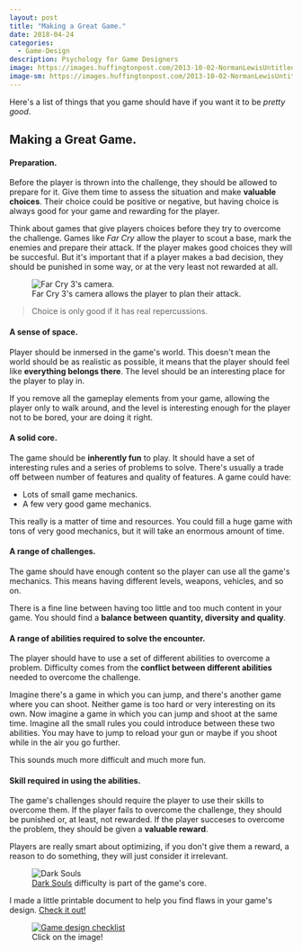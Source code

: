 ```yaml
---
layout: post
title: "Making a Great Game."
date: 2018-04-24
categories:
  - Game-Design
description: Psychology for Game Designers
image: https://images.huffingtonpost.com/2013-10-02-NormanLewisUntitled.jpg
image-sm: https://images.huffingtonpost.com/2013-10-02-NormanLewisUntitled.jpg
---
```


Here's a list of things that you game should have if you want it to be *pretty good*.

## Making a Great Game.

#### Preparation.

Before the player is thrown into the challenge, they should be allowed to prepare for it. Give them time to assess the situation and make **valuable choices**. Their choice could be positive or negative, but having choice is always good for your game and rewarding for the player.

Think about games that give players choices before they try to overcome the challenge. Games like *Far Cry* allow the player to scout a base, mark the enemies and prepare their attack. If the player makes good choices they will be succesful. But it's important that if a player makes a bad decision, they should be punished in some way, or at the very least not rewarded at all.

<figure>
  <img src="https://faduworld.files.wordpress.com/2013/03/14_55449_640screen.jpg" alt="Far Cry 3's camera."/>
  <figcaption>Far Cry 3's camera allows the player to plan their attack.</figcaption>
</figure>

> Choice is only good if it has real repercussions.

#### A sense of space.

Player should be inmersed in the game's world. This doesn't mean the world should be as realistic as possible, it means that the player should feel like **everything belongs there**. The level should be an interesting place for the player to play in.

If you remove all the gameplay elements from your game, allowing the player only to walk around, and the level is interesting enough for the player not to be bored, your are doing it right.

#### A solid core.

The game should be **inherently fun** to play. It should have a set of interesting rules and a series of problems to solve. There's usually a trade off between number of features and quality of features. A game could have:

* Lots of small game mechanics.
* A few very good game mechanics.

This really is a matter of time and resources. You could fill a huge game with tons of very good mechanics, but it will take an enormous amount of time.

#### A range of challenges.

The game should have enough content so the player can use all the game's mechanics. This means having different levels, weapons, vehicles, and so on.

There is a fine line between having too little and too much content in your game. You should find a **balance between quantity, diversity and quality**.

#### A range of abilities required to solve the encounter.

The player should have to use a set of different abilities to overcome a problem. Difficulty comes from the **conflict between different abilities** needed to overcome the challenge.

Imagine there's a game in which you can jump, and there's another game where you can shoot. Neither game is too hard or very interesting on its own. Now imagine a game in which you can jump and shoot at the same time. Imagine all the small rules you could introduce between these two abilities. You may have to jump to reload your gun or maybe if you shoot while in the air you go further.

This sounds much more difficult and much more fun.

#### Skill required in using the abilities.

The game's challenges should require the player to use their skills to overcome them. If the player fails to overcome the challenge, they should be punished or, at least, not rewarded. If the player succeses to overcome the problem, they should be given a **valuable reward**.

Players are really smart about optimizing, if you don't give them a reward, a reason to do something, they will just consider it irrelevant.

<figure>
  <img src="http://reliveandplay.com/wp-content/uploads/Dragon.jpg" alt="Dark Souls"/>
  <figcaption><a href="https://store.steampowered.com/app/211420/DARK_SOULS_Prepare_To_Die_Edition/" target="_blank">Dark Souls</a> difficulty is part of the game's core.</figcaption>
</figure>

I made a little printable document to help you find flaws in your game's design. [Check it out!]({{site.baseUrl}}/assets/images/game-checklist.pdf)


<figure>
  <a href="{{site.baseUrl}}/assets/images/game-checklist.pdf" target="_blank"><img src="{{site.baseUrl}}/assets/images/game-checklist.PNG" alt="Game design checklist"/></a>
  <figcaption>Click on the image!</figcaption>
</figure>
